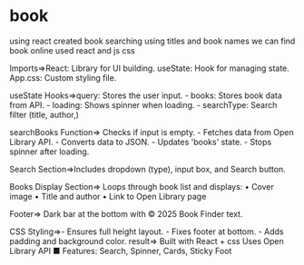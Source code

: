 # book
using react created book searching 
using titles and book names we can find book online used react and js css

Imports=>React: Library for UI building. useState: Hook for managing state.  App.css: Custom styling file.

useState Hooks=>query: Stores the user input. - books: Stores book data from API. - loading: Shows spinner when loading. - searchType: Search filter (title, author,)

searchBooks Function=> Checks if input is empty. - Fetches data from Open Library API. - Converts data to JSON. - Updates 'books' state. - Stops spinner after loading.

Search Section=>Includes dropdown (type), input box, and Search button.

Books Display Section=> Loops through book list and displays: • Cover image • Title and author • Link to Open Library page

Footer=> Dark bar at the bottom with © 2025 Book Finder text.

CSS Styling=>- Ensures full height layout. - Fixes footer at bottom. - Adds padding and background color. result=> Built with React + css Uses Open Library API ■ Features: Search, Spinner, Cards, Sticky Foot
